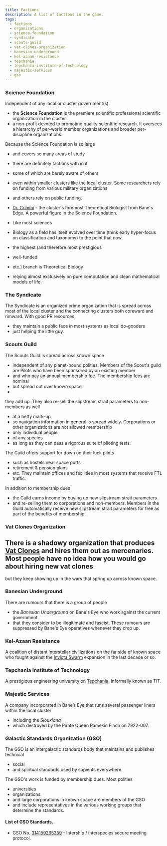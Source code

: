 ```yaml
---
title: Factions
description: A list of factions in the game.
tags: 
  - factions
  - organizations
  - science-foundation
  - syndicate
  - scouts-guild
  - vat-clones-organization
  - banesian-underground
  - kel-azaan-resistance
  - tepchania
  - tepchania-institute-of-technology
  - majestic-services
  - gso
---
```


### Science Foundation

Independent of any local or cluster government(s)
  -  the **Science
Foundation** is the premiere scientific professional scientific
organization in the cluster
  -  a non-profit devoted to promoting quality
scientific research. It oversees a hierarchy of per-world member
organizations and broader per-discipline organizations.

Because the Science Foundation is so large
  -  and covers so many areas of
study
  -  there are definitely factions with in it
  -  some of which are
barely aware of others
  -  even within smaller clusters like the local
cluster. Some researchers rely on funding from various military
organizations
  -  and others rely on public funding.

-   [Dr. Crimini](/tatterpedia/faces#dr-crimini) - the cluster's foremost Theoretical Biologist from
    Bane's Edge. A powerful figure in the Science Foundation.

  -   Like most sciences
  -  Biology as a field has itself evolved over
      time (think early hyper-focus on classification and taxonomy) to
      the point that now
  -  the highest (and therefore most prestigious
  - 
      well-funded
  -  etc.) branch is Theoretical Biology
  -  relying almost
      exclusively on pure computation and clean mathematical models of
      life.


### The Syndicate

The Syndicate is an organized crime organization that is spread across
most of the local cluster and the connecting clusters both coreward and
rimward. With good PR resources
  -  they maintain a public face in most
systems as local do-gooders
  -  just helping the little guy.


### Scouts Guild

The Scouts Guild is spread across known space
  -  independent of any
planet-bound polities. Members of the Scout\'s guild are Pilots who have
been sponsored by an existing member
  -  and who pay an annual membership
fee. The membership fees are nominal
  -  but spread out over known space
  - 
they add up. They also re-sell the slipstream strait parameters to
non-members as well
  -  at a hefty mark-up
  -  so navigation information in
general is spread widely. Corporations or other organizations are not
allowed membership
  -  only individual people
  -  of any species
  -  as long as
they can pass a rigorous suite of piloting tests.

The Guild offers support for down on their luck pilots
  -  such as hostels
near space ports
  -  retirement & pension plans
  -  etc. They maintain offices
and facilities in most systems that receive FTL traffic.

In addition to membership dues
  -  the Guild earns income by buying up new
slipstream strait parameters
  -  and re-selling them to corporations and
non-members. Members in the Guild automatically receive new slipstream
strait parameters for free as part of the benefits of membership.


### Vat Clones Organization

There is a shadowy organization that produces [Vat
Clones](/tatterpedia/sapient-species#vat-clones) and hires them out as mercenaries.
Most people have no idea how you would go about hiring new vat clones
  - 
but they keep showing up in the wars that spring up across known space.


### Banesian Underground

There are rumours that there is a group of people
  -  the *Banesian
Underground* on Bane's Eye who work against the current government
  -  that
they consider to be illegitimate and fascist. These rumours are
suppressed by Bane's Eye operatives whenever they crop up.

### Kel-Azaan Resistance

A coalition of distant interstellar civilizations on the far side of known space
who fought against the [Invicta Swarm](/tatterpedia/sapient-species#invicta-swarm) expansion in the last decade or so.

### Tepchania Institute of Technology

A prestigious engineering university on [Tepchania](places#tepchania). Informally known as TIT.

### Majestic Services

A company incorporated in Bane’s Eye that runs several passenger liners within the local cluster
  -  including the _Siouxiana_
  -  which destroyed by the Pirate Queen Ramekin Finch on 7922-007.

### Galactic Standards Organization (GSO)

The GSO is an intergalactic standards body that maintains and publishes technical
  -  social
  -  and spiritual standards used by sapients everywhere.

The GSO's work is funded by membership dues. Most polities
  -  universities
  -  organizations
  -  and large corporations in known space are members of the GSO
  -  and
include representatives in the various working groups that determine the standards.

#### List of GSO Standards.

* GSO No. [314159265359](/tatterpedia/gso-standards/314159265359-intership-interspecies-secure-meeting-protocol) - Intership / interspecies secure meeting protocol.
